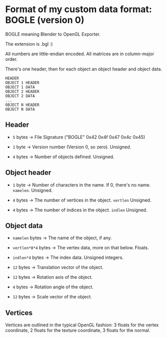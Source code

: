 # Format of my custom data format: BOGLE (version 0)

BOGLE meaning Blender to OpenGL Exporter.

The extension is .bgl :)

All numbers are little-endian encoded. All matrices are in column-major order.

There's one header, then for each object an object header and object
data.

```
HEADER
OBJECT 1 HEADER
OBJECT 1 DATA
OBJECT 2 HEADER
OBJECT 2 DATA
...
OBJECT N HEADER
OBJECT N DATA
```

## Header

* `5` bytes -> File Signature ("BOGLE" 0x42 0x4f 0x47 0x4c 0x45)

* `1` byte -> Version number (Version 0, so zero). Unsigned.

* `4` bytes -> Number of objects defined. Unsigned.

## Object header

* `1` byte -> Number of characters in the name. If 0, there's no
  name. `namelen`. Unsigned.

* `4` bytes -> The number of vertices in the object. `vertlen`
  Unsigned.

* `4` bytes -> The number of indices in the object. `indlen` Unsigned.

## Object data

* `namelen` bytes -> The name of the object, if any.

* `vertlen*8*4` bytes -> The vertex data, more on that below. Floats.

* `indlen*4` bytes -> The index data. Unsigned integers.

* `12` bytes -> Translation vector of the object.

* `12` bytes -> Rotation axis of the object.

* `4` bytes -> Rotation angle of the object.

* `12` bytes -> Scale vector of the object.

## Vertices

Vertices are outlined in the typical OpenGL fashion: 3 floats for the vertex
coordinate, 2 floats for the texture coordinate, 3 floats for the normal.
